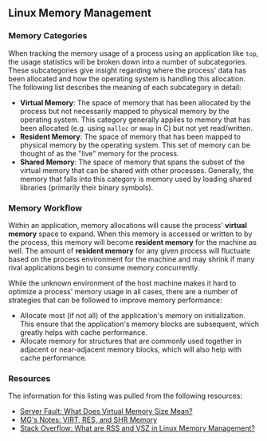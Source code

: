 ## Linux Memory Management ##

### Memory Categories ###

When tracking the memory usage of a process using an application like `top`,
the usage statistics will be broken down into a number of subcategories.
These subcategories give insight regarding where the process' data has been
allocated and how the operating system is handling this allocation.  The
following list describes the meaning of each subcategory in detail:

- **Virtual Memory**: The space of memory that has been allocated by the process
  but not necessarily mapped to physical memory by the operating system.  This
  category generally applies to memory that has been allocated (e.g. using `malloc`
  or `mmap` in C) but not yet read/written.
- **Resident Memory**: The space of memory that has been mapped to physical
  memory by the operating system.  This set of memory can be thought of as the
  "live" memory for the process.
- **Shared Memory**: The space of memory that spans the subset of the virtual
  memory that can be shared with other processes.  Generally, the memory that
  falls into this category is memory used by loading shared libraries (primarily
  their binary symbols).

### Memory Workflow ###

Within an application, memory allocations will cause the process' **virtual memory**
space to expand.  When this memory is accessed or written to by the process,
this memory will become **resident memory** for the machine as well.  The amount
of **resident memory** for any given process will fluctuate based on the process
environment for the machine and may shrink if many rival applications begin to
consume memory concurrently.

While the unknown environment of the host machine makes it hard to optimize a
process' memory usage in all cases, there are a number of strategies that can
be followed to improve memory performance:

- Allocate most (if not all) of the application's memory on initialization.
  This ensure that the application's memory blocks are subsequent, which
  greatly helps with cache performance.
- Allocate memory for structures that are commonly used together in adjacent
  or near-adjacent memory blocks, which will also help with cache performance.

### Resources ###

The information for this listing was pulled from the following resources:

- [Server Fault: What Does Virtual Memory Size Mean?](https://serverfault.com/a/138625)
- [MG's Notes: VIRT, RES, and SHR Memory](http://mugurel.sumanariu.ro/linux/the-difference-among-virt-res-and-shr-in-top-output/)
- [Stack Overflow: What are RSS and VSZ in Linux Memory Management?](https://stackoverflow.com/a/21049737/837221)
